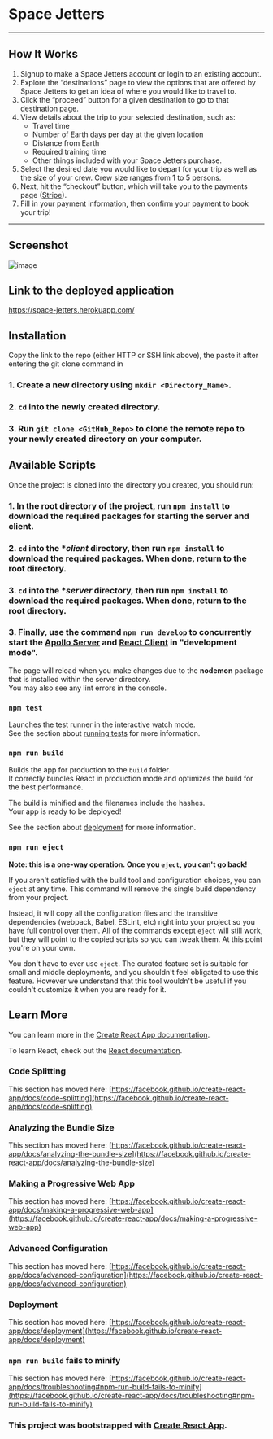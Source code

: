 # Space Jetters

---

## How It Works

1. Signup to make a Space Jetters account or login to an existing account.
2. Explore the “destinations” page to view the options that are offered by Space Jetters to get an idea of where you would like to travel to.
3. Click the “proceed” button for a given destination to go to that destination page.
4. View details about the trip to your selected destination, such as:
    - Travel time
    - Number of Earth days per day at the given location
    - Distance from Earth
    - Required training time
    - Other things included with your Space Jetters purchase.
5. Select the desired date you would like to depart for your trip as well as the size of your crew. Crew size ranges from 1 to 5 persons.
6. Next, hit the “checkout” button, which will take you to the payments page ([Stripe](https://stripe.com/en-gb-ca)).
7. Fill in your payment information, then confirm your payment to book your trip!

---

## Screenshot
![image](https://user-images.githubusercontent.com/78193249/181665348-2bff0dc8-1b50-4dd4-ad0e-8f7e4c4f693f.png)

## Link to the deployed application
https://space-jetters.herokuapp.com/

## Installation

Copy the link to the repo (either HTTP or SSH link above), the paste it after entering the git clone command in 

### 1. Create a new directory using `mkdir <Directory_Name>`.
### 2. `cd` into the newly created directory.
### 3. Run `git clone <GitHub_Repo>` to clone the remote repo to your newly created directory on your computer. 

## Available Scripts

Once the project is cloned into the directory you created, you should run:

### 1. In the root directory of the project, run `npm install` to download the required packages for starting the server and client.

### 2. `cd` into the **client* directory, then run `npm install` to download the required packages. When done, return to the root directory.

### 3. `cd` into the **server* directory, then run `npm install` to download the required packages. When done, return to the root directory.

### 3. Finally, use the command `npm run develop` to concurrently start the [Apollo Server](https://www.apollographql.com/docs/apollo-server/) and [React Client](https://reactjs.org/) in "development mode".

The page will reload when you make changes due to the **nodemon** package that is installed within the server directory.\
You may also see any lint errors in the console.

### `npm test`

Launches the test runner in the interactive watch mode.\
See the section about [running tests](https://facebook.github.io/create-react-app/docs/running-tests) for more information.

### `npm run build`

Builds the app for production to the `build` folder.\
It correctly bundles React in production mode and optimizes the build for the best performance.

The build is minified and the filenames include the hashes.\
Your app is ready to be deployed!

See the section about [deployment](https://facebook.github.io/create-react-app/docs/deployment) for more information.

### `npm run eject`

**Note: this is a one-way operation. Once you `eject`, you can't go back!**

If you aren't satisfied with the build tool and configuration choices, you can `eject` at any time. This command will remove the single build dependency from your project.

Instead, it will copy all the configuration files and the transitive dependencies (webpack, Babel, ESLint, etc) right into your project so you have full control over them. All of the commands except `eject` will still work, but they will point to the copied scripts so you can tweak them. At this point you're on your own.

You don't have to ever use `eject`. The curated feature set is suitable for small and middle deployments, and you shouldn't feel obligated to use this feature. However we understand that this tool wouldn't be useful if you couldn't customize it when you are ready for it.

## Learn More

You can learn more in the [Create React App documentation](https://facebook.github.io/create-react-app/docs/getting-started).

To learn React, check out the [React documentation](https://reactjs.org/).

### Code Splitting

This section has moved here: [https://facebook.github.io/create-react-app/docs/code-splitting](https://facebook.github.io/create-react-app/docs/code-splitting)

### Analyzing the Bundle Size

This section has moved here: [https://facebook.github.io/create-react-app/docs/analyzing-the-bundle-size](https://facebook.github.io/create-react-app/docs/analyzing-the-bundle-size)

### Making a Progressive Web App

This section has moved here: [https://facebook.github.io/create-react-app/docs/making-a-progressive-web-app](https://facebook.github.io/create-react-app/docs/making-a-progressive-web-app)

### Advanced Configuration

This section has moved here: [https://facebook.github.io/create-react-app/docs/advanced-configuration](https://facebook.github.io/create-react-app/docs/advanced-configuration)

### Deployment

This section has moved here: [https://facebook.github.io/create-react-app/docs/deployment](https://facebook.github.io/create-react-app/docs/deployment)

### `npm run build` fails to minify

This section has moved here: [https://facebook.github.io/create-react-app/docs/troubleshooting#npm-run-build-fails-to-minify](https://facebook.github.io/create-react-app/docs/troubleshooting#npm-run-build-fails-to-minify)


### This project was bootstrapped with [Create React App](https://github.com/facebook/create-react-app).
